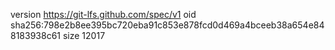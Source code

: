 version https://git-lfs.github.com/spec/v1
oid sha256:798e2b8ee395bc720eba91c853e878fcd0d469a4bceeb38a654e848183938c61
size 12017

